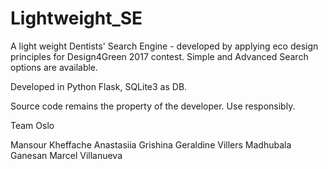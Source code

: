 # Lightweight_SE
A light weight Dentists' Search Engine - developed by applying eco design principles for Design4Green 2017 contest. Simple and Advanced Search options are available.

Developed in Python Flask, SQLite3 as DB.

Source code remains the property of the developer. Use responsibly.

Team Oslo

Mansour		Kheffache
Anastasiia	Grishina
Geraldine	Villers
Madhubala	Ganesan
Marcel		Villanueva
